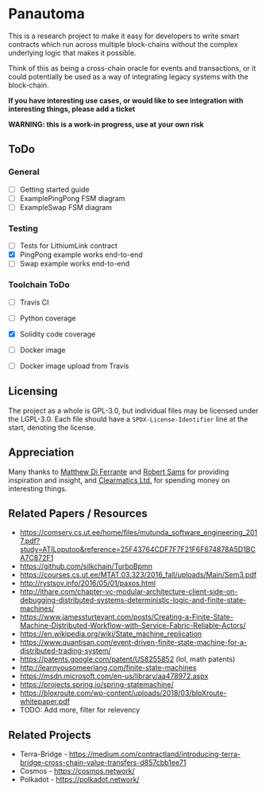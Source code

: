 # Panautoma 

This is a research project to make it easy for developers to write smart contracts which run across multiple block-chains without the complex underlying logic that makes it possible.

Think of this as being a cross-chain oracle for events and transactions, or it could potentially be used as a way of integrating legacy systems with the block-chain.

**If you have interesting use cases, or would like to see integration with interesting things, please add a ticket**

**WARNING: this is a work-in progress, use at your own risk**


## ToDo

### General

 * [ ] Getting started guide
 * [ ] ExamplePingPong FSM diagram
 * [ ] ExampleSwap FSM diagram

### Testing

 * [ ] Tests for LithiumLink contract
 * [x] PingPong example works end-to-end
 * [ ] Swap example works end-to-end

### Toolchain ToDo

 * [ ] Travis CI
 * [ ] Python coverage
 * [x] Solidity code coverage
 * [ ] Docker image
 * [ ] Docker image upload from Travis


## Licensing

The project as a whole is GPL-3.0, but individual files may be licensed under the LGPL-3.0. Each file should have a `SPDX-License-Identifier` line at the start, denoting the license.


## Appreciation

Many thanks to [Matthew Di Ferrante](https://github.com/mattdf) and [Robert Sams](https://twitter.com/codedlogic) for providing inspiration and insight, and [Clearmatics Ltd.](https://www.clearmatics.com/) for spending money on interesting things.


## Related Papers / Resources

 * https://comserv.cs.ut.ee/home/files/mutunda_software_engineering_2017.pdf?study=ATILoputoo&reference=25F43764CDF7F7F21F6F674878A5D1BCA7C872F1
 * https://github.com/silkchain/TurboBpmn
 * https://courses.cs.ut.ee/MTAT.03.323/2016_fall/uploads/Main/Sem3.pdf
 * http://rystsov.info/2016/05/01/paxos.html
 * http://ithare.com/chapter-vc-modular-architecture-client-side-on-debugging-distributed-systems-deterministic-logic-and-finite-state-machines/
 * https://www.jamessturtevant.com/posts/Creating-a-Finite-State-Machine-Distributed-Workflow-with-Service-Fabric-Reliable-Actors/
 * https://en.wikipedia.org/wiki/State_machine_replication
 * https://www.quantisan.com/event-driven-finite-state-machine-for-a-distributed-trading-system/
 * https://patents.google.com/patent/US8255852 (lol, math patents)
 * http://learnyousomeerlang.com/finite-state-machines
 * https://msdn.microsoft.com/en-us/library/aa478972.aspx
 * https://projects.spring.io/spring-statemachine/
 * https://bloxroute.com/wp-content/uploads/2018/03/bloXroute-whitepaper.pdf
 * TODO: Add more, filter for relevency


## Related Projects

 * Terra-Bridge - https://medium.com/contractland/introducing-terra-bridge-cross-chain-value-transfers-d857cbb1ee71
 * Cosmos - https://cosmos.network/
 * Polkadot - https://polkadot.network/
